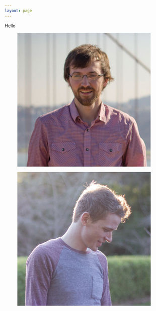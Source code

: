 ```yaml
---
layout: page
---
```


Hello

<div class="gallery">
  <div class="grid grid-align-middle">
    <div class="col col-6">
      <figure class="tint">
        <img src="/img/kevin.jpg">
      </figure>
    </div>
    <div class="col col-6">
      <figure class="tint">
        <img src="/img/foster.jpg">
      </figure>
    </div>
  </div>
</div>